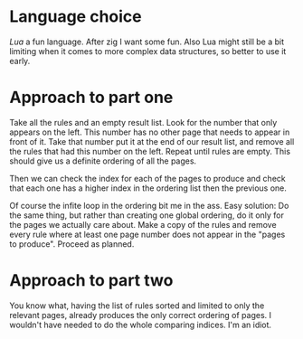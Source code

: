 # Language choice

*Lua* a fun language. After zig I want some fun. Also Lua might still be a bit limiting when it comes to more complex data structures, so better to use it early.

# Approach to part one

Take all the rules and an empty result list. Look for the number that only appears on the left. This number has no other page that needs to appear in front of it. Take that number put it at the end of our result list, and remove all the rules that had this number on the left. Repeat until rules are empty. This should give us a definite ordering of all the pages.

Then we can check the index for each of the  pages to produce and check that each one has a higher index in the ordering list then the previous one.

Of course the infite loop in the ordering bit me in the ass. Easy solution: Do the same thing, but rather than creating one global ordering, do it only for the pages we actually care about. Make a copy of the rules and remove every rule where at least one page number does not appear in the "pages to produce". Proceed as planned.


# Approach to part two

You know what, having the list of rules sorted and limited to only the relevant pages, already produces the only correct ordering of pages. I wouldn't have needed to do the whole comparing indices. I'm an idiot.

